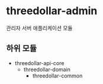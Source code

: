 # threedollar-admin

관리자 서버 애플리케이션 모듈

## 하위 모듈
- threedollar-api-core
    - threedollar-domain
        - threedollar-common

